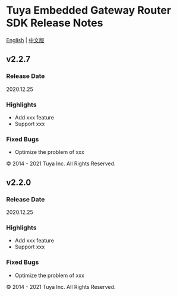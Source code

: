 # Tuya Embedded Gateway Router SDK Release Notes

[English](CHANGELOG.md) | [中文版](CHANGELOG_cn.md)

## v2.2.7

### Release Date

2020.12.25

### Highlights

- Add xxx feature
- Support xxx

### Fixed Bugs

- Optimize the problem of xxx

<div>
        &copy; 2014 - 2021 Tuya Inc. All Rights Reserved.
</div>

## v2.2.0

### Release Date

2020.12.25

### Highlights

- Add xxx feature
- Support xxx

### Fixed Bugs

- Optimize the problem of xxx

<div>
        &copy; 2014 - 2021 Tuya Inc. All Rights Reserved.
</div>